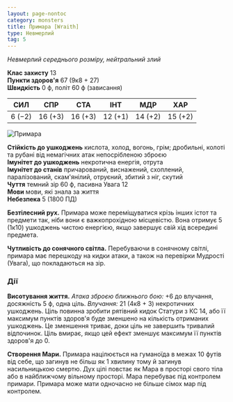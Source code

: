 ```yaml
---
layout: page-nontoc
category: monsters
title: Примара [Wraith]
type: Невмерлий
tag: 5
---
```


_Невмерлий середнього розміру, нейтральний злий_

**Клас захисту** 13    
**Пункти здоров'я** 67 (9к8 + 27)    
**Швидкість** 0 ф, політ 60 ф (зависання)

| СИЛ    | СПР     | СТА     | ІНТ     | МДР     | ХАР     |
| ------ | ------- | ------- | ------- | ------- | ------- |
| 6 (−2) | 16 (+3) | 16 (+3) | 12 (+1) | 14 (+2) | 15 (+2) |

![Примара](https://www.dndbeyond.com/avatars/thumbnails/30836/510/1000/1000/638063938653309509.png)

**Стійкість до ушкоджень** кислота, холод, вогонь, грім; дробильні, колоті та рубані від немагічних атак непосрібленою зброєю    
**Імунітет до ушкоджень** некротична енергія, отрута    
**Імунітет до станів** причарований, виснажений, схоплений, паралізований, скам'янілий, отруєний, збитий з ніг, скутий    
**Чуття** темний зір 60 ф, пасивна Увага 12    
**Мови** мови, які знала за життя    
**Небезпека** 5 (1800 ПД)

**Безтілесний рух.** Примара може переміщуватися крізь інших істот та предмети так, ніби вони є важкопрохідною місцевістю. Вона отримує 5 (1к10) ушкоджень чистою енергією, якщо завершує свій хід всередині предмета.    

**Чутливість до сонячного світла.** Перебуваючи в сонячному світлі, примара має перешкоду на кидки атаки, а також на перевірки Мудрості (Увага), що покладаються на зір.

### Дії
**Висотування життя.** _Атака зброєю ближнього бою:_ +6 до влучання, досяжність 5 ф, одна ціль. _Влучання:_ 21 (4к8 + 3) некротичних ушкоджень. Ціль повинна зробити рятівний кидок Статури з КС 14, або її максимум пунктів здоров'я буде зменшено на кількість отриманих ушкоджень. Це зменшення триває, доки ціль не завершить тривалий відпочинок. Ціль вмирає, якщо цей ефект зменшує максимум її пунктів здоров'я до 0.    

**Створення Мари.** Примара націлюється на гуманоїда в межах 10 футів від себе, що загинув не більш як 1 хвилину тому й загинув насильницькою смертю. Дух цілі повстає як Мара в просторі свого тіла або в найближчому вільному просторі. Мара перебуває під контролем примари. Примара може мати одночасно не більше сімох мар під контролем.
